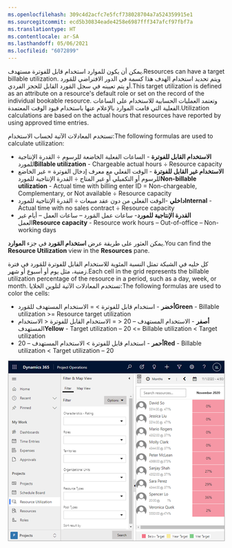 ```yaml
---
ms.openlocfilehash: 309c4d2acfc7e5fcf738028704a7a524359915e1
ms.sourcegitcommit: ecd5b30834eade4258e6987fff347afcf97fbf7a
ms.translationtype: HT
ms.contentlocale: ar-SA
ms.lasthandoff: 05/06/2021
ms.locfileid: "6072899"
---
```

<span data-ttu-id="3ffa7-101">يمكن أن يكون للموارد استخدام قابل للفوترة مستهدف.</span><span class="sxs-lookup"><span data-stu-id="3ffa7-101">Resources can have a target billable utilization.</span></span> <span data-ttu-id="3ffa7-102">ويتم تحديد استخدام الهدف هذا كسمة في الدور الافتراضي للمَورد أو يتم تعيينه في سجل المَورد القابل للحجز الفردي.</span><span class="sxs-lookup"><span data-stu-id="3ffa7-102">This target utilization is defined as an attribute on a resource's default role or set on the record of the individual bookable resource.</span></span> <span data-ttu-id="3ffa7-103">وتعتمد العمليات الحسابية للاستخدام على الساعات الفعلية التي قامت الموارد بالإعلام عنها باستخدام قيود الوقت المعتمدة.</span><span class="sxs-lookup"><span data-stu-id="3ffa7-103">Utilization calculations are based on the actual hours that resources have reported by using approved time entries.</span></span>

<span data-ttu-id="3ffa7-104">تستخدم المعادلات الآتية لحساب الاستخدام:</span><span class="sxs-lookup"><span data-stu-id="3ffa7-104">The following formulas are used to calculate utilization:</span></span>

- <span data-ttu-id="3ffa7-105">**الاستخدام القابل للفوترة** - الساعات الفعلية الخاضعة للرسوم ÷ القدرة الإنتاجية للمورد</span><span class="sxs-lookup"><span data-stu-id="3ffa7-105">**Billable utilization** - Chargeable actual hours ÷ Resource capacity</span></span>
- <span data-ttu-id="3ffa7-106">**الاستخدام غير القابل للفوترة** - الوقت الفعلي مع معرف إدخال الفوترة = غير الخاضع للرسوم أو التكميلي أو غير المتاح ÷ القدرة الإنتاجية للمورد</span><span class="sxs-lookup"><span data-stu-id="3ffa7-106">**Non-billable utilization** - Actual time with billing enter ID = Non-chargeable, Complementary, or Not available ÷ Resource capacity</span></span>
- <span data-ttu-id="3ffa7-107">**داخلي** -الوقت الفعلي من دون عقد مبيعات ÷ القدرة الإنتاجية للمورد‬</span><span class="sxs-lookup"><span data-stu-id="3ffa7-107">**Internal** - Actual time with no sales contract ÷ Resource capacity</span></span>
- <span data-ttu-id="3ffa7-108">**القدرة الإنتاجية للمورد‬**- ساعات عمل المَورد – ساعات العمل – أيام غير العمل</span><span class="sxs-lookup"><span data-stu-id="3ffa7-108">**Resource capacity** - Resource work hours – Out-of-office – Non-working days</span></span>

<span data-ttu-id="3ffa7-109">يمكن العثور على طريقة عرض **استخدام المَورد** في جزء **الموارد**.</span><span class="sxs-lookup"><span data-stu-id="3ffa7-109">You can find the **Resource Utilization** view in the **Resources** pane.</span></span>

<span data-ttu-id="3ffa7-110">كل خليه في الشبكة تمثل النسبة المئوية للاستخدام القابل للفوترة للمَورد في فترة زمنية، مثل يوم أو أسبوع أو شهر.</span><span class="sxs-lookup"><span data-stu-id="3ffa7-110">Each cell in the grid represents the billable utilization percentage of the resource in a period, such as a day, week, or month.</span></span> <span data-ttu-id="3ffa7-111">تستخدم المعادلات الآتية لتلوين الخلايا:</span><span class="sxs-lookup"><span data-stu-id="3ffa7-111">The following formulas are used to color the cells:</span></span>

- <span data-ttu-id="3ffa7-112">**أخضر** - استخدام قابل للفوترة > = الاستخدام المستهدف للمَورد</span><span class="sxs-lookup"><span data-stu-id="3ffa7-112">**Green** - Billable utilization >= Resource target utilization</span></span>
- <span data-ttu-id="3ffa7-113">**أصفر** - الاستخدام المستهدف – 20 < = الاستخدام القابل للفوترة < الاستخدام المستهدف</span><span class="sxs-lookup"><span data-stu-id="3ffa7-113">**Yellow** - Target utilization – 20 <= Billable utilization < Target utilization</span></span>
- <span data-ttu-id="3ffa7-114">**أحمر** - استخدام قابل للفوترة > الاستخدام المستهدف – 20</span><span class="sxs-lookup"><span data-stu-id="3ffa7-114">**Red** - Billable utilization < Target utilization – 20</span></span>

![لقطة شاشة لطريقة عرض "استخدام المَورد".](../media/resource-utilization-ss.png)
  
